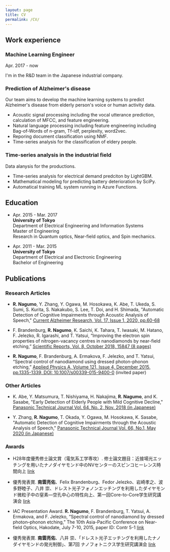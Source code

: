 ```yaml
---
layout: page
title: CV
permalink: /CV/
---
```


## Work experience

### Machine Learning Engineer

Apr. 2017 - now

I'm in the R&D team in the Japanese industrial company.

### Prediction of Alzheimer's disease

Our team aims to develop the machine learning systems to predict Alzheimer's disease from elderly person's voice or human activity data.

* Acoustic signal processing including the vocal utterance prediction, calculation of MFCC, and feature engineering.
* Natural language processing including feature engineering including Bag-of-Words of n-gram, Tf-idf, perplexity, word2vec.
* Reporing document classification using NMF.
* Time-series analysis for the classification of eldery people.

### Time-series analysis in the industrial field

Data alanysis for the productions.

* Time-series analysis for electrical demand predciton by LightGBM.
* Mathematical modeling for predicting battery deterioration by SciPy.
* Automatical training ML system running in Azure Functions.

## Education

* Apr. 2015 - Mar. 2017  
  **University of Tokyo**  
  Department of Electrical Engineering and Information Systems  
  Master of Engineering  
  Research in Quantum optics, Near-field optics, and Spin mechanics.

* Apr. 2011 - Mar. 2015  
  **University of Tokyo**  
  Department of Electrical and Electronic Engineering  
  Bachelor of Engineering  

## Publications

### Research Articles

* **R. Nagumo**, Y. Zhang, Y. Ogawa, M. Hosokawa, K. Abe, T. Ukeda, S. Sumi, S. Kurita, S. Nakakubo, S. Lee, T. Doi, and H. Shimada, "Automatic Detection of Cognitive Impairments through Acoustic Analysis of Speech," [Current Alzheimer Research, Vol. 17, Issue 1, 2020, pp.60-68](http://www.eurekaselect.com/179301/article)

* F. Brandenburg, **R. Nagumo**, K. Saichi, K. Tahara, T. Iwasaki, M. Hatano, F. Jelezko, R. Igarashi, and T. Yatsui, “Improving the electron spin properties of nitrogen-vacancy centres in nanodiamonds by near-field etching,” [Scientific Reports, Vol. 8, October 2018, 15847 (8 pages)](https://www.nature.com/articles/s41598-018-34158-4)

* **R. Nagumo**, F. Brandenburg, A. Ermakova, F. Jelezko, and T. Yatsui, “Spectral control of nanodiamond using dressed photon-phonon etching,” [Applied Physics A, Volume 121, Issue 4, December 2015, pp.1335-1339, DOI: 10.1007/s00339-015-9400-0](https://link.springer.com/article/10.1007/s00339-015-9400-0) (invited paper)

### Other Articles

* K. Abe, Y. Matsumura, T. Nishiyama, H. Nakajima, **R. Nagumo**, and K. Sasabe, "Early Detection of Elderly People with Mild Cognitive Decline," [Panasonic Technical Journal Vol. 64, No. 2, Nov. 2018 (in Japanese)](https://www.panasonic.com/jp/corporate/technology-design/ptj/v6402-gaiyo.html##section01_10)

* Y. Zhang, **R. Nagumo**, T. Okada, Y. Ogawa, M. Hosokawa, K. Sasabe, "Automatic Detection of Cognitive Impairments through the Acoustic Analysis of Speech," [Panasonic Technical Journal Vol. 66, No.1, May 2020 (in Japanese)](https://www.panasonic.com/jp/corporate/technology-design/ptj/v6601-gaiyo.html#section01_12)

### Awards

* H28年度優秀修士論文賞（電気系工学専攻）. 修士論文題目：近接場光エッチングを用いたナノダイヤモンド中のNVセンターのスピンコヒーレンス時間向上 [link](https://lux.ee.tut.ac.jp/congratulations-5/)

* 優秀発表賞. **南雲亮佑**、Felix Brandenburg、Fedor Jelezko、岩崎孝之、波多野睦子、八井 崇、ドレスト光子フォノンエッチングを利用したダイヤモンド微粒子中の窒素―空孔中心の特性向上、第一回Core-to-Core学生研究講演会 [link](https://lux.ee.tut.ac.jp/congratulations-2/)

* IAC Presentation Award. **R. Nagumo**, F. Brandenburg, T. Yatsui, A. Ermakova, and F. Jelezko, “Spectral control of nanodiamond by dressed photon–phonon etching,” The 10th Asia-Pacific Conference on Near-field Optics, Hakodate, July 7-10, 2015, paper ID: Contr 5-1 [link](https://lux.ee.tut.ac.jp/congratulations/)

* 優秀発表賞. **南雲亮佑**、八井 崇、「ドレスト光子エッチングを利用したナノダイヤモンドの発光制御」、第7回 ナノフォトニクス学生研究講演会 [link](https://lux.ee.tut.ac.jp/%e5%8d%97%e9%9b%b2%e4%ba%ae%e4%bd%91%e5%90%9b%ef%bc%88b4%ef%bc%89%e3%81%8c%e5%84%aa%e7%a7%80%e7%99%ba%e8%a1%a8%e8%b3%9e%e3%82%92%e5%8f%97%e8%b3%9e%e3%81%97%e3%81%be%e3%81%97%e3%81%9f/)
